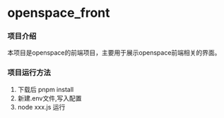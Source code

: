 # openspace_front

### 项目介绍

本项目是openspace的前端项目，主要用于展示openspace前端相关的界面。

### 项目运行方法
1. 下载后 pnpm install
2. 新建.env文件,写入配置
3. node xxx.js 运行



